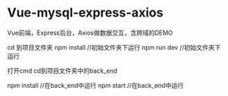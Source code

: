 # Vue-mysql-express-axios
Vue前端，Express后台，Axios做数据交互，含跨域的DEMO

cd 到项目文件夹 
npm install   //初始文件夹下运行
npm run dev   //初始文件夹下运行


打开cmd cd到项目文件夹中的back_end

npm install   //在back_end中运行
npm start     //在back_end中运行

